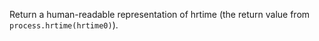 Return a human-readable representation of hrtime (the return value from `process.hrtime(hrtime0)`).
